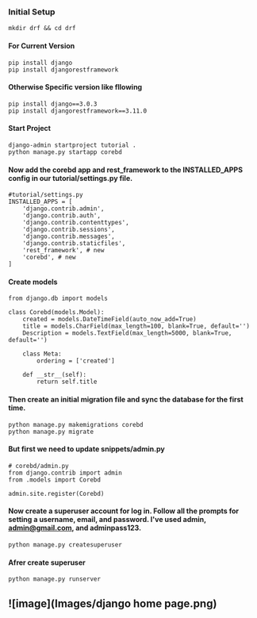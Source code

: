 ### Initial Setup

```
mkdir drf && cd drf
```
#### For Current Version
```
pip install django
pip install djangorestframework

```
#### Otherwise Specific version like fllowing

```
pip install django==3.0.3
pip install djangorestframework==3.11.0
```
#### Start Project
```
django-admin startproject tutorial .
python manage.py startapp corebd
```
#### Now add the corebd app and rest_framework to the INSTALLED_APPS config in our tutorial/settings.py file.
```
#tutorial/settings.py
INSTALLED_APPS = [
    'django.contrib.admin',
    'django.contrib.auth',
    'django.contrib.contenttypes',
    'django.contrib.sessions',
    'django.contrib.messages',
    'django.contrib.staticfiles',
    'rest_framework', # new
    'corebd', # new
]
```
#### Create models
```
from django.db import models

class Corebd(models.Model):
    created = models.DateTimeField(auto_now_add=True)
    title = models.CharField(max_length=100, blank=True, default='')
    Description = models.TextField(max_length=5000, blank=True, default='')
    
    class Meta:
        ordering = ['created']
        
    def __str__(self):
        return self.title
```
#### Then create an initial migration file and sync the database for the first time.
```
python manage.py makemigrations corebd
python manage.py migrate
```
#### But first we need to update snippets/admin.py
```
# corebd/admin.py
from django.contrib import admin
from .models import Corebd

admin.site.register(Corebd)
```
#### Now create a superuser account for log in. Follow all the prompts for setting a username, email, and password. I've used admin, admin@gmail.com, and adminpass123.
```
python manage.py createsuperuser
```
#### Afrer create superuser 
```
python manage.py runserver
```


![image](Images/django home page.png)
---

####
```

```
####
```

```
